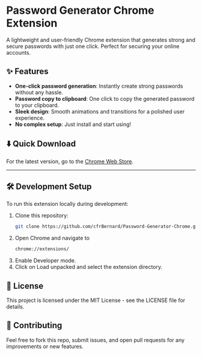 # Password Generator Chrome Extension

A lightweight and user-friendly Chrome extension that generates strong and secure passwords with just one click. Perfect for securing your online accounts.

## ✨ Features

- **One-click password generation**: Instantly create strong passwords without any hassle.
- **Password copy to clipboard**: One click to copy the generated password to your clipboard.
- **Sleek design**: Smooth animations and transitions for a polished user experience.
- **No complex setup**: Just install and start using!

## ⬇️ Quick Download

For the latest version, go to the [Chrome Web Store](https://chrome.google.com/webstore).

---

## 🛠 Development Setup

To run this extension locally during development:

1. Clone this repository:
   ```bash
   git clone https://github.com/cfrBernard/Password-Generator-Chrome.git

2. Open Chrome and navigate to 
   ```bash
   chrome://extensions/

3. Enable Developer mode.
4. Click on Load unpacked and select the extension directory.

## 📁 License
This project is licensed under the MIT License - see the LICENSE file for details.

## 🤝 Contributing
Feel free to fork this repo, submit issues, and open pull requests for any improvements or new features.
